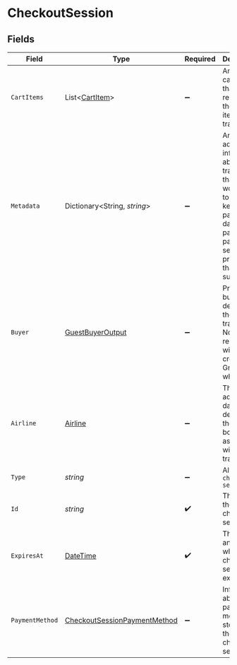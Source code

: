 # CheckoutSession


## Fields

| Field                                                                                                                                                               | Type                                                                                                                                                                | Required                                                                                                                                                            | Description                                                                                                                                                         | Example                                                                                                                                                             |
| ------------------------------------------------------------------------------------------------------------------------------------------------------------------- | ------------------------------------------------------------------------------------------------------------------------------------------------------------------- | ------------------------------------------------------------------------------------------------------------------------------------------------------------------- | ------------------------------------------------------------------------------------------------------------------------------------------------------------------- | ------------------------------------------------------------------------------------------------------------------------------------------------------------------- |
| `CartItems`                                                                                                                                                         | List<[CartItem](../../Models/Components/CartItem.md)>                                                                                                               | :heavy_minus_sign:                                                                                                                                                  | An array of cart items that represents the line items of a transaction.                                                                                             |                                                                                                                                                                     |
| `Metadata`                                                                                                                                                          | Dictionary<String, *string*>                                                                                                                                        | :heavy_minus_sign:                                                                                                                                                  | Any additional information about the transaction that you would like to store as key-value pairs. This data is passed to payment service providers that support it. | {<br/>"cohort": "cohort-a",<br/>"order_id": "order-12345"<br/>}                                                                                                     |
| `Buyer`                                                                                                                                                             | [GuestBuyerOutput](../../Models/Components/GuestBuyerOutput.md)                                                                                                     | :heavy_minus_sign:                                                                                                                                                  | Provide buyer details for the transaction. No buyer resource will be created on Gr4vy when used.                                                                    |                                                                                                                                                                     |
| `Airline`                                                                                                                                                           | [Airline](../../Models/Components/Airline.md)                                                                                                                       | :heavy_minus_sign:                                                                                                                                                  | The airline addendum data which describes the airline booking associated with this transaction.                                                                     |                                                                                                                                                                     |
| `Type`                                                                                                                                                              | *string*                                                                                                                                                            | :heavy_minus_sign:                                                                                                                                                  | Always `checkout-session`                                                                                                                                           | checkout-session                                                                                                                                                    |
| `Id`                                                                                                                                                                | *string*                                                                                                                                                            | :heavy_check_mark:                                                                                                                                                  | The ID for the checkout session.                                                                                                                                    | 4137b1cf-39ac-42a8-bad6-1c680d5dab6b                                                                                                                                |
| `ExpiresAt`                                                                                                                                                         | [DateTime](https://learn.microsoft.com/en-us/dotnet/api/system.datetime?view=net-5.0)                                                                               | :heavy_check_mark:                                                                                                                                                  | The date and time when this checkout session expires.                                                                                                               | 2013-07-16T19:23:00.000+00:00                                                                                                                                       |
| `PaymentMethod`                                                                                                                                                     | [CheckoutSessionPaymentMethod](../../Models/Components/CheckoutSessionPaymentMethod.md)                                                                             | :heavy_minus_sign:                                                                                                                                                  | Information about the payment method stored on the checkout session.                                                                                                |                                                                                                                                                                     |